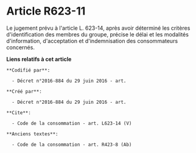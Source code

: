 # Article R623-11

Le jugement prévu à l'article L. 623-14, après avoir déterminé les critères d'identification des membres du groupe, précise
le délai et les modalités d'information, d'acceptation et d'indemnisation des consommateurs concernés.

**Liens relatifs à cet article**

	**Codifié par**:

	  - Décret n°2016-884 du 29 juin 2016 - art.

	**Créé par**:

	  - Décret n°2016-884 du 29 juin 2016 - art.

	**Cite**:

	  - Code de la consommation - art. L623-14 (V)

	**Anciens textes**:

	  - Code de la consommation - art. R423-8 (Ab)
